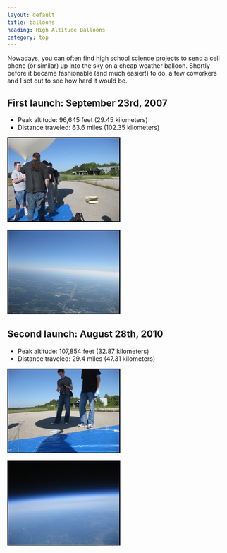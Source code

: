 ```yaml
---
layout: default
title: balloons
heading: High Altitude Balloons
category: top
---
```

Nowadays, you can often find high school science projects to send a cell phone (or similar) up into the sky on a cheap weather balloon. Shortly before it became fashionable (and much easier!) to do, a few coworkers and I set out to see how hard it would be.

## First launch: September 23rd, 2007

* Peak altitude: 96,645 feet (29.45 kilometers)
* Distance traveled: 63.6 miles (102.35 kilometers)

[![Getting ready to launch][tarmac]][tarmaclarge]

[![10k feet over Missouri][missouri]][missourilarge]

## Second launch: August 28th, 2010

* Peak altitude: 107,854 feet (32.87 kilometers)
* Distance traveled: 29.4 miles (47.31 kilometers)

[![More launch prep][shadow]][shadowlarge]

[![107,854 feet][space]][spacelarge]

[tarmac]: /photos/IMG_4750.thumb.png
[tarmaclarge]: /photos/IMG_4750.png
[shadow]: /photos/IMG_4761.thumb.png
[shadowlarge]: /photos/IMG_4761.png
[missouri]: /photos/IMG_4795.thumb.png
[missourilarge]: /photos/IMG_4795.png
[space]: /photos/IMG_4891.thumb.png
[spacelarge]: /photos/IMG_4891.png
